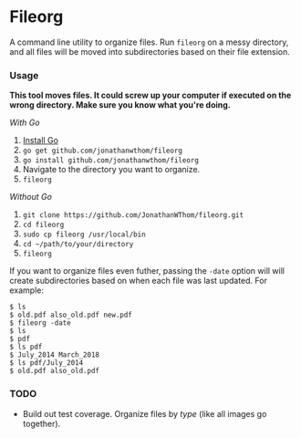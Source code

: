 # Fileorg

A command line utility to organize files. Run `fileorg` on a messy directory,
and all files will be moved into subdirectories based on their file extension.

### Usage

**This tool moves files. It could screw up your computer if executed on the
wrong directory. Make sure you know what you're doing.**

_With Go_
1. [Install Go](https://golang.org/doc/install)
2. `go get github.com/jonathanwthom/fileorg`
3. `go install github.com/jonathanwthom/fileorg`
4. Navigate to the directory you want to organize.
5. `fileorg`

_Without Go_
1. `git clone https://github.com/JonathanWThom/fileorg.git`
2. `cd fileorg`
3. `sudo cp fileorg /usr/local/bin`
4. `cd ~/path/to/your/directory`
5. `fileorg`

If you want to organize files even futher, passing the `-date` option will
will create subdirectories based on when each file was last updated. For example:

```
$ ls
$ old.pdf also_old.pdf new.pdf
$ fileorg -date
$ ls
$ pdf
$ ls pdf
$ July_2014 March_2018
$ ls pdf/July_2014
$ old.pdf also_old.pdf
```

### TODO

- Build out test coverage.
 Organize files by _type_ (like all images go together).
